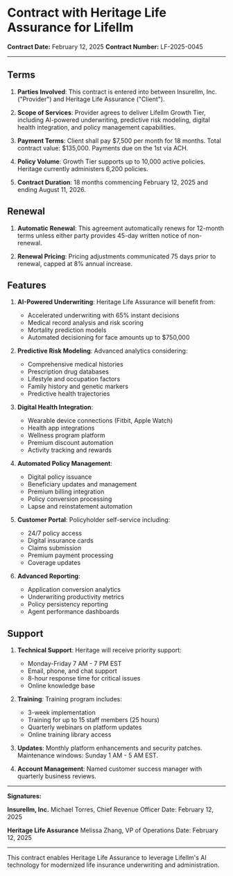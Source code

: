 # Contract with Heritage Life Assurance for Lifellm

**Contract Date:** February 12, 2025
**Contract Number:** LF-2025-0045

---

## Terms

1. **Parties Involved**: This contract is entered into between Insurellm, Inc. ("Provider") and Heritage Life Assurance ("Client").

2. **Scope of Services**: Provider agrees to deliver Lifellm Growth Tier, including AI-powered underwriting, predictive risk modeling, digital health integration, and policy management capabilities.

3. **Payment Terms**: Client shall pay $7,500 per month for 18 months. Total contract value: $135,000. Payments due on the 1st via ACH.

4. **Policy Volume**: Growth Tier supports up to 10,000 active policies. Heritage currently administers 6,200 policies.

5. **Contract Duration**: 18 months commencing February 12, 2025 and ending August 11, 2026.

## Renewal

1. **Automatic Renewal**: This agreement automatically renews for 12-month terms unless either party provides 45-day written notice of non-renewal.

2. **Renewal Pricing**: Pricing adjustments communicated 75 days prior to renewal, capped at 8% annual increase.

## Features

1. **AI-Powered Underwriting**: Heritage Life Assurance will benefit from:
   - Accelerated underwriting with 65% instant decisions
   - Medical record analysis and risk scoring
   - Mortality prediction models
   - Automated decisioning for face amounts up to $750,000

2. **Predictive Risk Modeling**: Advanced analytics considering:
   - Comprehensive medical histories
   - Prescription drug databases
   - Lifestyle and occupation factors
   - Family history and genetic markers
   - Predictive health trajectories

3. **Digital Health Integration**:
   - Wearable device connections (Fitbit, Apple Watch)
   - Health app integrations
   - Wellness program platform
   - Premium discount automation
   - Activity tracking and rewards

4. **Automated Policy Management**:
   - Digital policy issuance
   - Beneficiary updates and management
   - Premium billing integration
   - Policy conversion processing
   - Lapse and reinstatement automation

5. **Customer Portal**: Policyholder self-service including:
   - 24/7 policy access
   - Digital insurance cards
   - Claims submission
   - Premium payment processing
   - Coverage updates

6. **Advanced Reporting**:
   - Application conversion analytics
   - Underwriting productivity metrics
   - Policy persistency reporting
   - Agent performance dashboards

## Support

1. **Technical Support**: Heritage will receive priority support:
   - Monday-Friday 7 AM - 7 PM EST
   - Email, phone, and chat support
   - 8-hour response time for critical issues
   - Online knowledge base

2. **Training**: Training program includes:
   - 3-week implementation
   - Training for up to 15 staff members (25 hours)
   - Quarterly webinars on platform updates
   - Online training library access

3. **Updates**: Monthly platform enhancements and security patches. Maintenance windows: Sunday 1 AM - 5 AM EST.

4. **Account Management**: Named customer success manager with quarterly business reviews.

---

**Signatures:**

**Insurellm, Inc.**
Michael Torres, Chief Revenue Officer
Date: February 12, 2025

**Heritage Life Assurance**
Melissa Zhang, VP of Operations
Date: February 12, 2025

---

This contract enables Heritage Life Assurance to leverage Lifellm's AI technology for modernized life insurance underwriting and administration.
